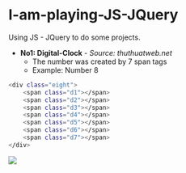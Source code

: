 # I-am-playing-JS-JQuery
Using JS - JQuery to do some projects.
- **No1: Digital-Clock** - *Source: thuthuatweb.net*
	- The number was created by 7 span tags
	- Example: Number 8
```sh
<div class="eight">
    <span class="d1"></span>
    <span class="d2"></span>
    <span class="d3"></span>
    <span class="d4"></span>
    <span class="d5"></span>
    <span class="d6"></span>
    <span class="d7"></span>
</div>
```
<img src="https://imgur.com/aGzaBPZ.jpg">

